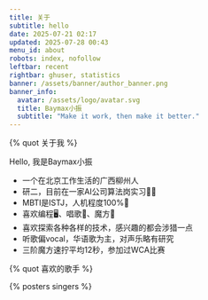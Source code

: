 ```yaml
---
title: 关于
subtitle: hello
date: 2025-07-21 02:17
updated: 2025-07-28 00:43
menu_id: about
robots: index, nofollow
leftbar: recent
rightbar: ghuser, statistics
banner: /assets/banner/author_banner.png
banner_info:
  avatar: /assets/logo/avatar.svg
  title: Baymax小振
  subtitle: "Make it work, then make it better."
---
```

{% quot 关于我 %}

Hello, 我是Baymax小振

- 一个在北京工作生活的广西柳州人
- 研二，目前在一家AI公司算法岗实习🧑‍💻
- MBTI是ISTJ，人机程度100%🤖
- 喜欢编程🖥️、唱歌🎤、魔方🧊
- 喜欢探索各种各样的技术，感兴趣的都会涉猎一点
- 听歌偏vocal，华语歌为主，对声乐略有研究
- 三阶魔方速拧平均12秒，参加过WCA比赛

{% quot 喜欢的歌手 %}

{% posters singers %}